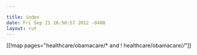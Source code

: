 ```yaml
---

title: index
date: Fri Sep 21 16:50:57 2012 -0400
layout: rut
---
```


[[!map pages="healthcare/obamacare/* and ! healthcare/obamacare/*/*"]]

